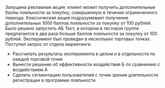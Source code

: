 Запущена рекламная акция: клиент может получить дополнительные баллы лояльности за покупку, совершенную в течение ограниченного периода.
Классическая акция подразумевает получение дополнительных 1000 баллов лояльности за покупку от 100 рублей. 
Было решено запустить АБ Тест, в котором в тестовой группе предлагается в два раза больше баллов лояльности за покупку от 100 рублей. 
Эксперимент был проведен в нескольких торговых точках.
Поступил запрос от отдела маркетинга:
- Рассчитать результаты эксперимента в целом и в отдельности по каждой торговой точке
- Вынести решение об эффективности воздействия Б по сравнению с воздействием А
- Сделать сегментацию пользователей с точки зрения длительности регистрации в программе лояльности
